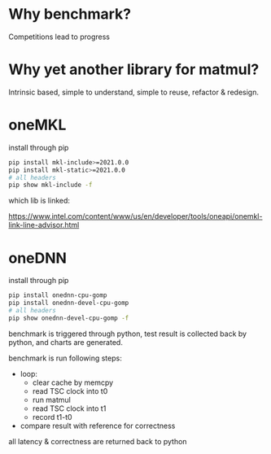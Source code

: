# Why benchmark?

Competitions lead to progress

# Why yet another library for matmul?

Intrinsic based, simple to understand, simple to reuse, refactor & redesign.

# oneMKL

install through pip

```bash
pip install mkl-include>=2021.0.0
pip install mkl-static>=2021.0.0
# all headers
pip show mkl-include -f
```

which lib is linked:

https://www.intel.com/content/www/us/en/developer/tools/oneapi/onemkl-link-line-advisor.html

# oneDNN

install through pip

```bash
pip install onednn-cpu-gomp
pip install onednn-devel-cpu-gomp
# all headers
pip show onednn-devel-cpu-gomp -f
```

benchmark is triggered through python, test result is collected back by python, and charts are generated.

benchmark is run following steps:
 - loop:
    - clear cache by memcpy
    - read TSC clock into t0
    - run matmul
    - read TSC clock into t1
    - record t1-t0
 - compare result with reference for correctness

all latency & correctness are returned back to python

